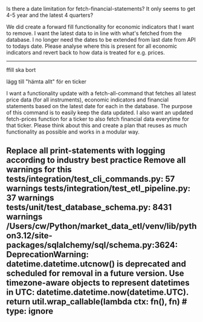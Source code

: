 Is there a date limitation for fetch-financial-statements? It only seems to get 4-5 year and the latest 4 quarters?

We did create a forward fill functionality for economic indicators that I want to remove. I want the latest data to in line with what's fetched from the database. I no longer need the dates to be extended from last date from API to todays date. Please analyse where this is present for all economic indicators and revert back to how data is treated for e.g. prices.

----------------
ffill ska bort

lägg till "hämta allt" för en ticker

I want a functionality update with a fetch-all-command that fetches all latest price data (for all instruments), economic indicators and financial statements based on the latest date for each in the database. The purpose of this command is to easily keep the data updated. 
I also want an updated fetch-prices function for a ticker to also fetch financial data everytime for that ticker. Please think about this and create a plan that reuses as much functionality as possible and works in a modular way.

Replace all print-statements with logging according to industry best practice
Remove all warnings for this
tests/integration/test_cli_commands.py: 57 warnings
tests/integration/test_etl_pipeline.py: 37 warnings
tests/unit/test_database_schema.py: 8431 warnings
  /Users/cw/Python/market_data_etl/venv/lib/python3.12/site-packages/sqlalchemy/sql/schema.py:3624: DeprecationWarning: datetime.datetime.utcnow() is deprecated and scheduled for removal in a future version. Use timezone-aware objects to represent datetimes in UTC: datetime.datetime.now(datetime.UTC).
    return util.wrap_callable(lambda ctx: fn(), fn)  # type: ignore
----------------


